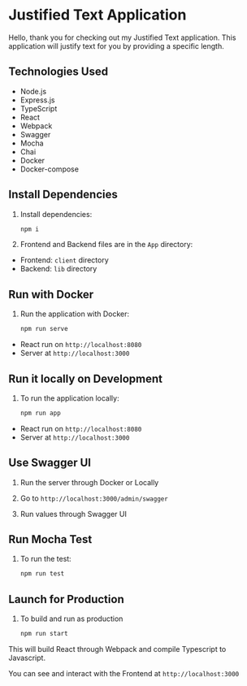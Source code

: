 # Justified Text Application

Hello, thank you for checking out my Justified Text application. This application will justify text for you by providing a specific length.

## Technologies Used

- Node.js
- Express.js
- TypeScript
- React
- Webpack
- Swagger
- Mocha
- Chai
- Docker
- Docker-compose

## Install Dependencies


1. Install dependencies:
   ```sh
   npm i
   ```

2. Frontend and Backend files are in the `App` directory:

- Frontend: `client` directory
- Backend: `lib` directory

## Run with Docker

1. Run the application with Docker:
    ```sh
    npm run serve
    ```
- React run on `http://localhost:8080`
- Server at `http://localhost:3000`


## Run it locally on Development

1. To run the application locally:

    ```sh
    npm run app
    ```
- React run on `http://localhost:8080`
- Server at `http://localhost:3000`

## Use Swagger UI
1. Run the server through Docker or Locally

2. Go to `http://localhost:3000/admin/swagger`

3. Run values through Swagger UI

## Run Mocha Test

1. To run the test:
    ```sh
    npm run test
    ```

## Launch for Production

1. To build and run as production

    ```sh
    npm run start
    ```

This will build React through Webpack and compile Typescript to Javascript.

You can see and interact with the Frontend at `http://localhost:3000`